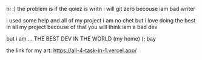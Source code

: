 hi :)
the problem is if the qoiez is writn i will git zero becouse iam bad writer

i used some help and all of my project i am no chet but i love doing the best in all my project becouse of that you will think iam a bad dev

but i am ... THE BEST DEV IN THE WORLD (my home)
(; bay

the link for my art:
https://all-4-task-in-1.vercel.app/